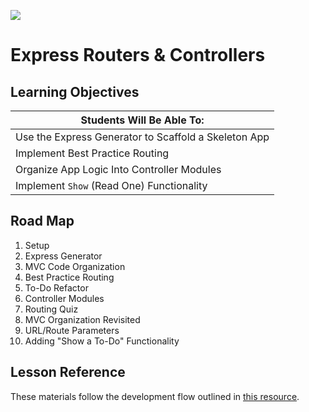 ![](https://i.imgur.com/vUOu9NW.jpg)

# Express Routers & Controllers

## Learning Objectives

| Students Will Be Able To: |
|---|
| Use the Express Generator to Scaffold a Skeleton App |
| Implement Best Practice Routing |
| Organize App Logic Into Controller Modules |
| Implement `Show` (Read One) Functionality |

## Road Map

1. Setup
2. Express Generator
3. MVC Code Organization
4. Best Practice Routing
5. To-Do Refactor
6. Controller Modules
7. Routing Quiz
8. MVC Organization Revisited
9. URL/Route Parameters
10. Adding "Show a To-Do" Functionality

## Lesson Reference
These materials follow the development flow outlined in [this resource](https://git.generalassemb.ly/SEIR-710-EC/Course-Materials/blob/main/02_Lesson_Materials/Unit_2/resources/3-express-framework/3.2-express-routers-controllers-full.md).
